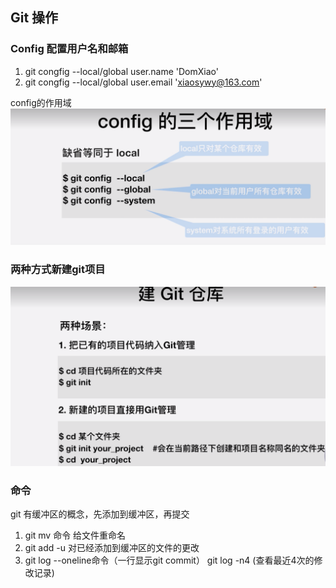 ## Git 操作

### Config 配置用户名和邮箱

1. git congfig --local/global user.name 'DomXiao'
2. git congfig --local/global user.email 'xiaosywy@163.com'

config的作用域![gitconfig](../images/gitconfig.png)

### 两种方式新建git项目

![init](../images/initGit.png)

### 命令

git 有缓冲区的概念，先添加到缓冲区，再提交

1. git mv 命令 给文件重命名
2. git add -u 对已经添加到缓冲区的文件的更改
3. git log --oneline命令（一行显示git commit）  git log -n4 (查看最近4次的修改记录)

